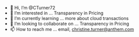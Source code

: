 - 👋 Hi, I’m @CTurner72
- 👀 I’m interested in ... Transparency in Pricing 
- 🌱 I’m currently learning ... more about cloud transactions
- 💞️ I’m looking to collaborate on ... Transparency in Pricing
- 📫 How to reach me ... email, christine.turner@anthem.com

<!---
CTurner72/CTurner72 is a ✨ special ✨ repository because its `README.md` (this file) appears on your GitHub profile.
You can click the Preview link to take a look at your changes.
--->
